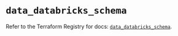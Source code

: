 # `data_databricks_schema`

Refer to the Terraform Registry for docs: [`data_databricks_schema`](https://registry.terraform.io/providers/databricks/databricks/1.87.1/docs/data-sources/schema).
